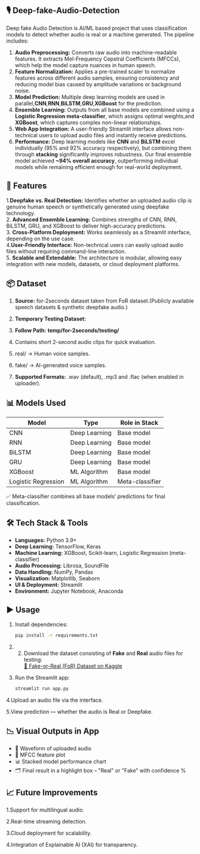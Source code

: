 ## 🎙 Deep-fake-Audio-Detection
Deep fake Audio Detection is  AI/ML based project that uses classification models to detect whether audio is real or a machine generated.
The pipeline includes:
1. **Audio Preprocessing:** Converts raw audio into machine-readable features. It extracts Mel-Frequency Cepstral Coefficients (MFCCs), which help the model capture nuances in human speech.
2. **Feature Normalization:** Applies a pre-trained scaler to normalize features across different audio samples, ensuring consistency and reducing model bias caused by amplitude variations or background noise.  
3. **Model Prediction:** Multiple deep learning models are used in parallel,**CNN**,**RNN**,**BiLSTM**,**GRU**,**XGBoost** for the prediction.
  4. **Ensemble Learning:** Outputs from all base models are combined using a **Logistic Regression meta-classifier**, which assigns optimal weights,and **XGBoost**, which captures complex non-linear relationships.
  5. **Web App Integration:** A user-friendly Streamlit interface allows non-technical users to upload audio files and instantly receive predictions. 
  6. **Performance:** Deep learning models like **CNN** and **BiLSTM** excel individually (95% and 92% accuracy respectively), but combining them through **stacking** significantly improves robustness. Our final ensemble model achieved **~94% overall accuracy**, outperforming individual models while remaining efficient enough for real-world deployment.

## 🚀 Features
1.**Deepfake vs. Real Detection:** Identifies whether an uploaded audio clip is genuine human speech or synthetically generated using deepfake technology.  
2. **Advanced Ensemble Learning:** Combines strengths of CNN, RNN, BiLSTM, GRU, and XGBoost to deliver high-accuracy predictions.  
3. **Cross-Platform Deployment:** Works seamlessly as a Streamlit interface, depending on the use case.  
4.**User-Friendly Interface:** Non-technical users can easily upload audio files without requiring command-line interaction.  
5. **Scalable and Extendable:** The architecture is modular, allowing easy integration with new models, datasets, or cloud deployment platforms.  

## 📦 Dataset
1. **Source:** for-2seconds dataset taken from FoR dataset.(Publicly available speech datasets & synthetic deepfake audio.)
  
2. **Temporary Testing Dataset:**
   
3. **Follow Path:** **temp/for-2seconds/testing/**
    
4. Contains short 2-second audio clips for quick evaluation.
  
5. real/ → Human voice samples.
  
6. fake/ → AI-generated voice samples.
 
7. **Supported Formats:** .wav (default), .mp3 and .flac (when enabled in uploader).

## 📊 Models Used

| Model               | Type             | Role in Stack                |
|---------------------|------------------|------------------------------|
| CNN                 | Deep Learning    | Base model                   |
| RNN                 | Deep Learning    | Base model                   |
| BiLSTM              | Deep Learning    | Base model                   |
| GRU                 | Deep Learning    | Base model                   |
| XGBoost             | ML Algorithm     | Base model                   |
| Logistic Regression | ML Algorithm     | Meta-classifier              |

✅ Meta-classifier combines all base models’ predictions for final classification.


## 🛠 Tech Stack & Tools
- **Languages:** Python 3.9+  
- **Deep Learning:** TensorFlow, Keras  
- **Machine Learning:** XGBoost, Scikit-learn, Logistic Regression (meta-classifier)  
- **Audio Processing:** Librosa, SoundFile  
- **Data Handling:** NumPy, Pandas  
- **Visualization:** Matplotlib, Seaborn  
- **UI & Deployment:** Streamlit 
- **Environment:** Jupyter Notebook, Anaconda

## ▶️ Usage
1. Install dependencies:
    ```bash
    pip install -r requirements.txt
    ```
2. 2. Download the dataset consisting of **Fake** and **Real** audio files for testing:  
   [📂 Fake-or-Real (FoR) Dataset on Kaggle](https://www.kaggle.com/datasets/mohammedabdeldayem/the-fake-or-real-dataset)

3. Run the Streamlit app:
    ```bash
    streamlit run app.py
    ```

4.Upload an audio file via the interface.

5.View prediction — whether the audio is Real or Deepfake.


## 📉 Visual Outputs in App
- 🎵 Waveform of uploaded audio
- 🎼 MFCC feature plot
- 📊 Stacked model performance chart
- 🗂 Final result in a highlight box – "Real" or "Fake" with confidence %


## 📈 Future Improvements
1.Support for multilingual audio.

2.Real-time streaming detection.

3.Cloud deployment for scalability.

4.Integration of Explainable AI (XAI) for transparency.

